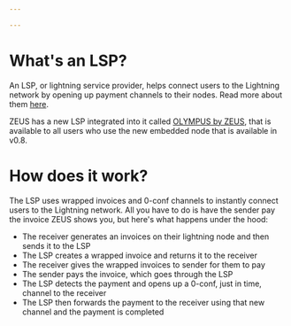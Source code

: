 ```yaml
---

---
```


# What's an LSP?

An LSP, or lightning service provider, helps connect users to the Lightning network by opening up payment channels to their nodes. Read more about them [here](https://medium.com/breez-technology/envisioning-lsps-in-the-lightning-economy-832b45871992).

ZEUS has a new LSP integrated into it called [OLYMPUS by ZEUS](https://amboss.space/node/031b301307574bbe9b9ac7b79cbe1700e31e544513eae0b5d7497483083f99e581), that is available to all users who use the new embedded node that is available in v0.8.

# How does it work?

The LSP uses wrapped invoices and 0-conf channels to instantly connect users to the Lightning network. All you have to do is have the sender pay the invoice ZEUS shows you, but here's what happens under the hood:

- The receiver generates an invoices on their lightning node and then sends it to the LSP
- The LSP creates a wrapped invoice and returns it to the receiver
- The receiver gives the wrapped invoices to sender for them to pay
- The sender pays the invoice, which goes through the LSP
- The LSP detects the payment and opens up a 0-conf, just in time, channel to the receiver
- The LSP then forwards the payment to the receiver using that new channel and the payment is completed